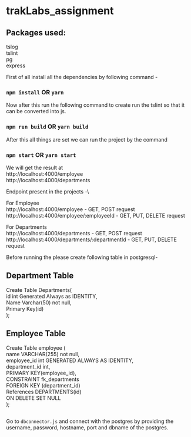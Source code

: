 # trakLabs_assignment


<!-- npm install typescript tslint --save-dev -->

## Packages used:
tslog\
tslint\
pg\
express 

First of all install all the dependencies by following command - 

### `npm install` OR `yarn`



Now after this run the following command to create run the tslint so that it can be converted into js. 

### `npm run build` OR `yarn build`


After this all things are set we can run the project by the command 

### `npm start` OR `yarn start`

                                     
We will get the result at \
    http://localhost:4000/employee \
    http://localhost:4000/departments 


Endpoint present in the projects -\

For Employee\
http://localhost:4000/employee                              - GET, POST request\
http://localhost:4000/employee/:employeeId                  - GET, PUT, DELETE request


For Departments\
http://localhost:4000/departments                           - GET, POST request\
http://localhost:4000/departments/:departmentId             - GET, PUT, DELETE request


Before running the please create following table in postgresql-


## Department Table
Create Table Departments( \
    id int Generated Always as IDENTITY, \
    Name Varchar(50) not null,\
    Primary Key(id)\
    );


## Employee Table
Create Table employee ( \
name VARCHAR(255) not null,\
employee_id int GENERATED ALWAYS AS IDENTITY,\
department_id int,\
PRIMARY KEY(employee_id),\
CONSTRAINT fk_departments\
        FOREIGN KEY (department_id)\
                References DEPARTMENTS(id)\
                ON DELETE SET NULL\
);

## 

Go to `dbconnector.js` and connect with the postgres by providing the\
username, password, hostname, port and dbname of the postgres.





